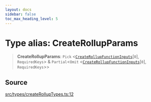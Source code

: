 ```yaml
---
layout: docs
sidebar: false
toc_max_heading_level: 5
---
```


# Type alias: CreateRollupParams

> **CreateRollupParams**: `Pick` \<[`CreateRollupFunctionInputs`](CreateRollupFunctionInputs.md)\[`0`\], `RequiredKeys`\> & `Partial`\<`Omit` \<[`CreateRollupFunctionInputs`](CreateRollupFunctionInputs.md)\[`0`\], `RequiredKeys`\>\>

## Source

[src/types/createRollupTypes.ts:12](https://github.com/anegg0/arbitrum-orbit-sdk/blob/b24cbe9cd68eb30d18566196d2c909bd4086db10/src/types/createRollupTypes.ts#L12)
